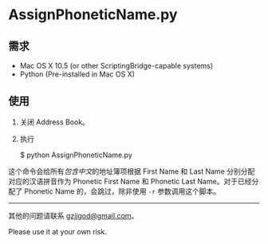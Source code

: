 AssignPhoneticName.py
=====================

需求
----

- Mac OS X 10.5 (or other ScriptingBridge-capable systems)
- Python (Pre-installed in Mac OS X)

使用
----

1. 关闭 Address Book。

2. 执行

    $ python AssignPhoneticName.py

这个命令会给所有*包含中文*的地址簿项根据 First Name 和 Last Name
分别分配对应的汉语拼音作为 Phonetic First Name 和 Phonetic Last
Name。对于已经分配了 Phonetic Name 的，会跳过，除非使用 `-r`
参数调用这个脚本。

---

其他的问题请联系 gzjjgod@gmail.com。

Please use it at your own risk.
